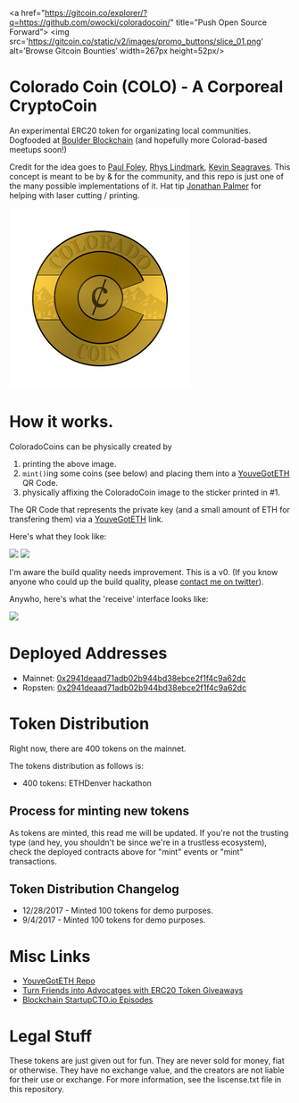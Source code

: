 <a href="https://gitcoin.co/explorer/?q=https://github.com/owocki/coloradocoin/" title=”Push Open Source Forward”>
    <img src='https://gitcoin.co/static/v2/images/promo_buttons/slice_01.png' alt=’Browse Gitcoin Bounties’ width=267px height=52px/>
</a>


# Colorado Coin (COLO) - A Corporeal CryptoCoin

An experimental ERC20 token for organizating local communities.  Dogfooded at [Boulder Blockchain](https://www.meetup.com/Boulder-Blockchain/) (and hopefully more Colorad-based meetups soon!)

Credit for the idea goes to [Paul Foley](http://paulnicholasfoley.com/), [Rhys Lindmark](https://twitter.com/RhysLindmark), [Kevin Seagraves](https://www.linkedin.com/in/kevinseagraves).  This concept is meant to be by & for the community, and this repo is just one of the many possible implementations of it.   Hat tip [Jonathan Palmer](https://twitter.com/redzebra) for helping with laser cutting / printing.

<img src='img/coin.png'>

# How it works.

ColoradoCoins can be physically created by 

1. printing the above image.
2. `mint()`ing some coins (see below) and placing them into a [YouveGotETH](https://youvegoteth.github.io) QR Code.
3. physically affixing the ColoradoCoin image to the sticker printed in #1.

The QR Code that represents the private key (and a small amount of ETH for transfering them) via a [YouveGotETH](https://youvegoteth.github.io) link.

Here's what they look like:

<img src='img/coloradocoin_build2.gif'/>
<img src='https://user-images.githubusercontent.com/513929/32136966-d2ec7722-bbd4-11e7-9d3b-028e589157d2.jpg'>

I'm aware the build quality needs improvement.  This is a v0.  (If you know anyone who could up the build quality, please [contact me on twitter](http://twitter.com/owocki)).

Anywho, here's what the 'receive' interface looks like:

<img src='img/receive.gif'/>


# Deployed Addresses

* Mainnet: [0x2941deaad71adb02b944bd38ebce2f1f4c9a62dc](https://etherscan.io/address/0x2941deaad71adb02b944bd38ebce2f1f4c9a62dc)
* Ropsten: [0x2941deaad71adb02b944bd38ebce2f1f4c9a62dc](https://ropsten.etherscan.io/address/0x2941deaad71adb02b944bd38ebce2f1f4c9a62dc)

# Token Distribution

Right now, there are 400 tokens on the mainnet.  

The tokens distribution as follows is:

* 400 tokens: ETHDenver hackathon

## Process for minting new tokens

As tokens are minted, this read me will be updated.  If you're not the trusting type (and hey, you shouldn't be since we're in a trustless ecosystem), check the deployed contracts above for "mint" events or "mint" transactions.


## Token Distribution Changelog

* 12/28/2017 - Minted 100 tokens for demo purposes.
* 9/4/2017 - Minted 100 tokens for demo purposes.


# Misc Links

* [YouveGotETH Repo](https://github.com/youvegoteth/youvegoteth.github.io/)
* [Turn Friends into Advocatges with ERC20 Token Giveaways](https://owocki.com/turns-friends-token-advocates-w-erc20-giveaways/)
* [Blockchain StartupCTO.io Episodes](https://owocki.com/blockchain-startupcto-io-podcast-episodes/)

# Legal Stuff

These tokens are just given out for fun.  They are never sold for money, fiat or otherwise.  They have no exchange value, and the creators are not liable for their use or exchange.  For more information, see the liscense.txt file in this repository.



<!-- Google Analytics -->
<img src='https://ga-beacon.appspot.com/UA-1014419-15/owocki/coloradocoin' style='width:1px; height:1px;' >

